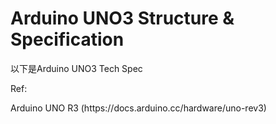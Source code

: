 <h1>Arduino UNO3 Structure & Specification</h1>
<p>
以下是Arduino UNO3 Tech Spec<p>
Ref:<p>
Arduino UNO R3 (https://docs.arduino.cc/hardware/uno-rev3)
